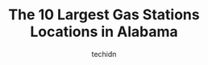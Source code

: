 ---
layout: ampstory
image: https://i0.wp.com/paketmu.com/wp-content/uploads/2023/06/marathon-gas-petro-food-gas-0-in-alabama-1686368650.jpeg?resize=640,853
author: techidn
featured: false
description: Explore the diverse Gas Station scene in Alabama, home to an incredible selection of 10 establishments catering to every taste. Whether youre in search of iconic favorites or undiscovered t
title: The 10 Largest Gas Stations Locations in Alabama
cover:
   title: The 10 Largest Gas Stations Locations in Alabama
   subtitle: RICKPATE
   background: https://paketmu.com/wp-content/uploads/2023/06/marathon-gas-petro-food-gas-0-in-alabama-1686368650.jpeg

pages: 
 - layout: thirds
   top: <h1>#1 Sunoco Gas Station</h1>
   bottom: "<p>Very nice gas station. Clean bathrooms and large selection of snacks and drinks. Excellent restaurant inside called Connie Bs and car wash outside.</p>"
   background: https://paketmu.com/wp-content/uploads/2023/06/marathon-gas-petro-food-gas-1-in-alabama-1686368651.jpeg
   backgroundblur: true
 - layout: thirds
   top: <h1>#2 Gas Station</h1>
   bottom: "<p>Did not feel safe several men were hanging.. Insisting to pump my gas ⛽ and give a tip... Also held the door open wanted a tip.. FEMALES DONT GO ALONE AND ESPECIALLY A</p>"
   background: https://paketmu.com/wp-content/uploads/2023/06/marathon-gas-petro-food-gas-2-in-alabama-1686368652.jpeg
   cta:
      link: https://paketmu.com/the-10-largest-gas-stations-locations-in-alabama/
      text: The 10 Largest Gas Stations Locations in Alabama
 - layout: thirds
   top: <h1>#3 Shell</h1>
   bottom: "<p>Hours are listed as 24 hours. 5/16/23 1am closed. Please update your hours.</p>"
   background: https://paketmu.com/wp-content/uploads/2023/06/marathon-gas-petro-food-gas-3-in-alabama-1686368653.jpeg
   cta:
      link: https://paketmu.com/the-10-largest-gas-stations-locations-in-alabama/
      text: The 10 Largest Gas Stations Locations in Alabama
 - layout: thirds
   top: <h1>#4 Shell</h1>
   bottom: "<p>1811 Grants Mill Rd, Irondale, AL 35210, United States</p>"
   background: https://images.unsplash.com/photo-1527066579998-dbbae57f45ce?ixlib=rb-4.0.3&ixid=MnwxMjA3fDB8MHxwaG90by1wYWdlfHx8fGVufDB8fHx8&auto=format&fit=crop&w=640&h=853&q=80
   cta:
      link: https://paketmu.com/the-10-largest-gas-stations-locations-in-alabama/
      text: The 10 Largest Gas Stations Locations in Alabama
 - layout: thirds
   top: <h1>#5 Exxon</h1>
   bottom: "<p>3828 Messer Airport Hwy, Birmingham, AL 35222, United States</p>"
   background: https://images.unsplash.com/photo-1632260260864-caf7fde5ec36?ixlib=rb-4.0.3&ixid=MnwxMjA3fDB8MHxwaG90by1wYWdlfHx8fGVufDB8fHx8&auto=format&fit=crop&w=640&h=853&q=80
   cta:
      link: https://paketmu.com/the-10-largest-gas-stations-locations-in-alabama/
      text: The 10 Largest Gas Stations Locations in Alabama
 - layout: thirds
   top: <h1>#6 Shell</h1>
   bottom: "<p>2947 AL-150, Birmingham, AL 35244, United States</p>"
   background: https://images.unsplash.com/photo-1615749413727-825b59a857b5?ixlib=rb-4.0.3&ixid=MnwxMjA3fDB8MHxwaG90by1wYWdlfHx8fGVufDB8fHx8&auto=format&fit=crop&w=640&h=853&q=80
   cta:
      link: https://paketmu.com/the-10-largest-gas-stations-locations-in-alabama/
      text: The 10 Largest Gas Stations Locations in Alabama
 - layout: thirds
   top: <h1>#7 Exxon</h1>
   bottom: "<p>2692 Valleydale Rd, Birmingham, AL 35242, United States</p>"
   background: https://images.unsplash.com/photo-1515405295579-ba7b45403062?ixlib=rb-4.0.3&ixid=MnwxMjA3fDB8MHxwaG90by1wYWdlfHx8fGVufDB8fHx8&auto=format&fit=crop&w=640&h=853&q=80
   cta:
      link: https://paketmu.com/the-10-largest-gas-stations-locations-in-alabama/
      text: The 10 Largest Gas Stations Locations in Alabama
 - layout: thirds
   middle: Continue reading...
   background: https://images.unsplash.com/photo-1602536052359-ef94c21c5948?ixlib=rb-4.0.3&ixid=MnwxMjA3fDB8MHxwaG90by1wYWdlfHx8fGVufDB8fHx8&auto=format&fit=crop&w=640&h=853&q=80
   cta:
      link: https://paketmu.com/the-10-largest-gas-stations-locations-in-alabama/
      text: The 10 Largest Gas Stations Locations in Alabama
      
---
